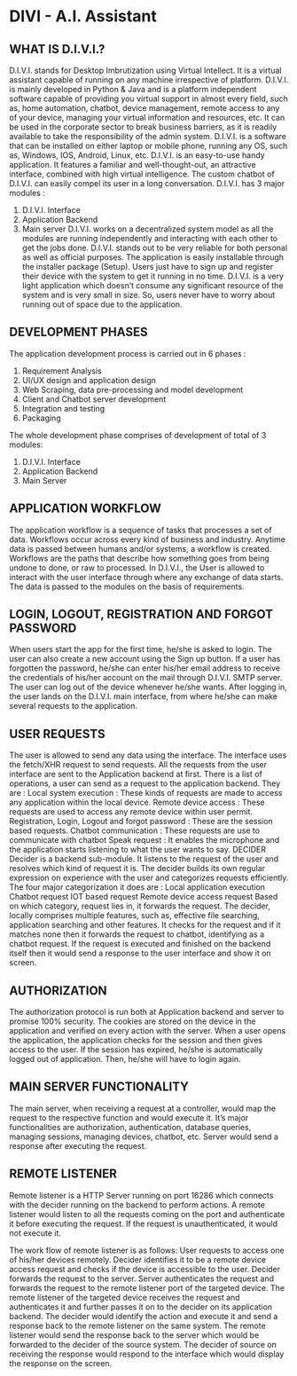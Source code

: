 # DIVI - A.I. Assistant
## WHAT IS D.I.V.I.? 

D.I.V.I. stands for Desktop Imbrutization using Virtual Intellect. It is a virtual assistant capable of running on any machine irrespective of platform. D.I.V.I. is mainly developed in Python & Java and is a platform independent software capable of providing you virtual support in almost every field, such as, home automation, chatbot, device management, remote access to any of your device, managing your virtual information and resources, etc. It can be used in the corporate sector to break business barriers, as it is readily available to take the responsibility of the admin system.
D.I.V.I. is a software that can be installed on either laptop or mobile phone, running any OS, such as, Windows, IOS, Android, Linux, etc. D.I.V.I. is an easy-to-use handy application. It features a familiar and well-thought-out, an attractive interface, combined with high virtual intelligence. The custom chatbot of D.I.V.I. can easily compel its user in a long conversation.
D.I.V.I. has 3 major modules :
1. D.I.V.I. Interface
2. Application Backend
3. Main server
D.I.V.I. works on a decentralized system model as all the modules are running independently and interacting with each other to get the jobs done. D.I.V.I. stands out to be very reliable for both personal as well as official purposes.
The application is easily installable through the installer package (Setup). Users just have to sign up and register their device with the system to get it running in no time. D.I.V.I. is a very light application which doesn’t consume any significant resource of the system and is very small in size. So, users never have to worry about running out of space due to the application.

## DEVELOPMENT PHASES
The application development process is carried out in 6 phases :
1. Requirement Analysis
2. UI/UX design and application design
3. Web Scraping, data pre-processing and model development
4. Client and Chatbot server development
5. Integration and testing
6. Packaging

The whole development phase comprises of development of  total of 3 modules:
1. D.I.V.I. Interface
2. Application Backend
3. Main Server

## APPLICATION WORKFLOW
The application workflow is a sequence of tasks that processes a set of data. Workflows occur across every kind of business and industry. Anytime data is passed between humans and/or systems, a workflow is created. Workflows are the paths that describe how something goes from being undone to done, or raw to processed.
In D.I.V.I., the User is allowed to interact with the user interface through where any exchange of data starts. The data is passed to the modules on the basis of requirements.

## LOGIN, LOGOUT, REGISTRATION AND FORGOT PASSWORD
When users start the app for the first time, he/she is asked to login. The user can also create a new account using the Sign up button. If a user has forgotten the password, he/she can enter his/her email address to receive the credentials of his/her account on the mail through D.I.V.I. SMTP server. The user can log out of the device whenever he/she wants. After logging in, the user lands on the D.I.V.I. main interface, from where he/she can make several requests to the application.


## USER REQUESTS
The user is allowed to send any data using the interface. The interface uses the fetch/XHR request to send requests. All the requests from the user interface are sent to the Application backend at first. There is a list of operations, a user can send as a request to the application backend. They are :
Local system execution : These kinds of requests are made to access any application within the local device.
Remote device access : These requests are used to access any remote device within user permit.
Registration, Login, Logout and forgot password : These are the session based requests.
Chatbot communication : These requests are use to communicate with chatbot
Speak request : It enables the microphone and the application starts listening to what the user wants to say.
DECIDER
Decider is a backend sub-module. It listens to the request of the user and resolves which kind of request it is. The decider builds its own regular expression on experience with the user and categorizes requests efficiently. The four major categorization it does are :
Local application execution
Chatbot request
IOT based request
Remote device access request
Based on which category, request lies in, it forwards the request.
The decider, locally comprises multiple features, such as, effective file searching, application searching and other features. It checks for the request and if it matches none then it forwards the request to chatbot, identifying as a chatbot request. If the request is executed and finished on the backend itself then it would send a response to the user interface and show it on screen.

## AUTHORIZATION
 The authorization protocol is run both at Application backend and server to promise 100% security. The cookies are stored on the device in the application and verified on every action with the server. When a user opens the application, the application checks for the session and then gives access to the user. If the session has expired, he/she is automatically logged out of application. Then, he/she will have to login again.

## MAIN SERVER FUNCTIONALITY
The main server, when receiving a request at a controller, would map the request to the respective function and would execute it. It’s major functionalities are authorization, authentication, database queries, managing sessions, managing devices, chatbot, etc. Server would send a response after executing the request.

## REMOTE LISTENER
Remote listener is a HTTP Server running on port 16286 which connects with the decider running on the backend to perform actions. A remote listener would listen to all the requests coming on the port and authenticate it before executing the request. If the request is unauthenticated, it would not execute it.





The work flow of remote listener is as follows:
User requests to access one of his/her devices remotely.
Decider identifies it to be a remote device access request and checks if the device is accessible to the user.
Decider forwards the request to the server.
Server authenticates the request and forwards the request to the remote listener port of the targeted device.
The remote listener of the targeted device receives the request and authenticates it and further passes it on to the decider on its application backend.
The decider would identify the action and execute it and send a response back to the remote listener on the same system.
The remote listener would send the response back to the server which would be forwarded to the decider of the source system.
The decider of source on receiving the response would respond to the interface which would display the response on the screen.

